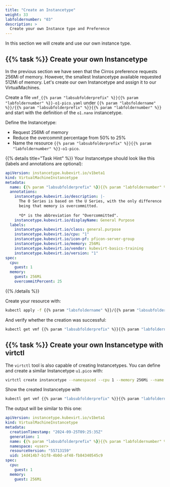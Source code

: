```yaml
---
title: "Create an Instancetype"
weight: 33
labfoldernumber: "03"
description: >
  Create your own Instance type and Preference
---
```


In this section we will create and use our own instance type.


## {{% task %}} Create your own Instancetype

In the previous section we have seen that the Cirros preference requests 256Mi of memory. However, the smallest Instancetype
available requested 512Mi of memory. Let's create our own Instancetype and assign it to our VirtualMachines.

Create a file `vmf_{{% param "labsubfolderprefix" %}}{{% param "labfoldernumber" %}}-o1-pico.yaml` under `{{% param "labsfoldername" %}}/{{% param "labsubfolderprefix" %}}{{% param "labfoldernumber" %}}` and start with the
definition of the `o1.nano` instancetype.

Define the Instancetype:

* Request 256Mi of memory
* Reduce the overcommit percentage from 50% to 25%
* Name the resource `{{% param "labsubfolderprefix" %}}{{% param "labfoldernumber" %}}-o1-pico`.

{{% details title="Task Hint" %}}
Your Instancetype should look like this (labels and annotations are optional):
```yaml
apiVersion: instancetype.kubevirt.io/v1beta1
kind: VirtualMachineInstancetype
metadata:
  name: {{% param "labsubfolderprefix" %}}{{% param "labfoldernumber" %}}-o1-pico
  annotations:
    instancetype.kubevirt.io/description: |-
      The O Series is based on the U Series, with the only difference
      being that memory is overcommitted.
      
      *O* is the abbreviation for "Overcommitted".
    instancetype.kubevirt.io/displayName: General Purpose
  labels:
    instancetype.kubevirt.io/class: general.purpose
    instancetype.kubevirt.io/cpu: "1"
    instancetype.kubevirt.io/icon-pf: pficon-server-group
    instancetype.kubevirt.io/memory: 256Mi
    instancetype.kubevirt.io/vendor: kubevirt-basics-training
    instancetype.kubevirt.io/version: "1"
spec:
  cpu:
    guest: 1
  memory:
    guest: 256Mi
    overcommitPercent: 25
```
{{% /details %}}

Create your resource with:
```bash
kubectl apply -f {{% param "labsfoldername" %}}/{{% param "labsubfolderprefix" %}}{{% param "labfoldernumber" %}}/vmf_{{% param "labsubfolderprefix" %}}{{% param "labfoldernumber" %}}-o1-pico.yaml --namespace=$USER
```

And verify whether the creation was successful:

```bash
kubectl get vmf {{% param "labsubfolderprefix" %}}{{% param "labfoldernumber" %}}-o1-pico --namespace=$USER
```


## {{% task %}} Create your own Instancetype with virtctl

The `virtctl` tool is also capable of creating Instancetypes. You can define and create a similar Instancetype `u1.pico` with:
```bash
virtctl create instancetype --namespaced --cpu 1 --memory 256Mi --name {{% param "labsubfolderprefix" %}}{{% param "labfoldernumber" %}}-u1-pico --namespace=$USER | kubectl create --namespace=$USER -f -
```

Show the created Instancetype with
```bash
kubectl get vmf {{% param "labsubfolderprefix" %}}{{% param "labfoldernumber" %}}-u1-pico -o yaml --namespace=$USER
```

The output will be similar to this one:
```yaml
apiVersion: instancetype.kubevirt.io/v1beta1
kind: VirtualMachineInstancetype
metadata:
  creationTimestamp: "2024-09-25T09:25:35Z"
  generation: 1
  name: {{% param "labsubfolderprefix" %}}{{% param "labfoldernumber" %}}-u1-pico
  namespace: <user>
  resourceVersion: "55713159"
  uid: 14d414b7-b1f8-4b0d-af48-fb84340545c9
spec:
  cpu:
    guest: 1
  memory:
    guest: 256Mi
```
